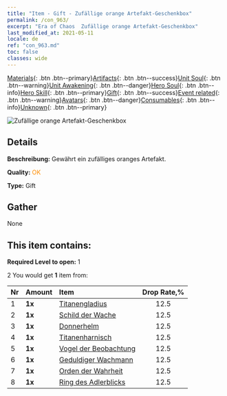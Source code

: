 ```yaml
---
title: "Item - Gift - Zufällige orange Artefakt-Geschenkbox"
permalink: /con_963/
excerpt: "Era of Chaos  Zufällige orange Artefakt-Geschenkbox"
last_modified_at: 2021-05-11
locale: de
ref: "con_963.md"
toc: false
classes: wide
---
```

 [Materials](/ItemsDE/){: .btn .btn--primary}[Artifacts](/ItemsDE/Artifacts/){: .btn .btn--success}[Unit Soul](/ItemsDE/UnitSoul/){: .btn .btn--warning}[Unit Awakening](/ItemsDE/UnitAwakening/){: .btn .btn--danger}[Hero Soul](/ItemsDE/HeroSoul/){: .btn .btn--info}[Hero Skill](/ItemsDE/HeroSkill/){: .btn .btn--primary}[Gift](/ItemsDE/Gift/){: .btn .btn--success}[Event related](/ItemsDE/Events/){: .btn .btn--warning}[Avatars](/ItemsDE/Avatars/){: .btn .btn--danger}[Consumables](/ItemsDE/Consumables/){: .btn .btn--info}[Unknown](/ItemsDE/Unknown/){: .btn .btn--primary}

 ![Zufällige orange Artefakt-Geschenkbox](/images/t/i_907046.png)

## Details
 **Beschreibung:** Gewährt ein zufälliges oranges Artefakt.

 **Quality:** <span style="color: #FF8C00">OK</span>

 **Type:** Gift

## Gather

  None

## This item contains:

 **Required Level to open:** 1

 2 You would get **1** item  from:

  | Nr | Amount |     Item    | Drop Rate,% |
  |:---|:-------|:------------|:---------:|
  | 1 |  **1x** | [Titanengladius](/ItemsDE/art_156/) | 12.5 | 
  | 2 |  **1x** | [Schild der Wache](/ItemsDE/art_157/) | 12.5 | 
  | 3 |  **1x** | [Donnerhelm](/ItemsDE/art_158/) | 12.5 | 
  | 4 |  **1x** | [Titanenharnisch](/ItemsDE/art_159/) | 12.5 | 
  | 5 |  **1x** | [Vogel der Beobachtung](/ItemsDE/art_132/) | 12.5 | 
  | 6 |  **1x** | [Geduldiger Wachmann](/ItemsDE/art_133/) | 12.5 | 
  | 7 |  **1x** | [Orden der Wahrheit](/ItemsDE/art_134/) | 12.5 | 
  | 8 |  **1x** | [Ring des Adlerblicks](/ItemsDE/art_135/) | 12.5 | 

